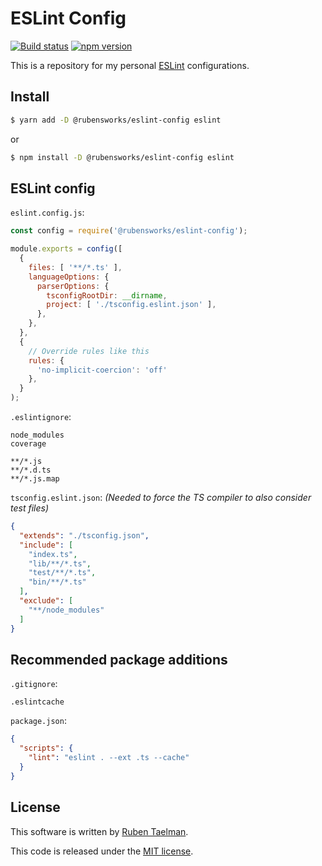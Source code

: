 # ESLint Config

[![Build status](https://github.com/rubensworks/eslint-config/workflows/CI/badge.svg)](https://github.com/rubensworks/eslint-config/actions?query=workflow%3ACI)
[![npm version](https://badge.fury.io/js/%40rubensworks%2Feslint-config.svg)](https://www.npmjs.com/package/@rubensworks/eslint-config)

This is a repository for my personal [ESLint](https://eslint.org/) configurations.

## Install

```bash
$ yarn add -D @rubensworks/eslint-config eslint
```

or

```bash
$ npm install -D @rubensworks/eslint-config eslint
```

## ESLint config

`eslint.config.js`:
```javascript
const config = require('@rubensworks/eslint-config');

module.exports = config([
  {
    files: [ '**/*.ts' ],
    languageOptions: {
      parserOptions: {
        tsconfigRootDir: __dirname,
        project: [ './tsconfig.eslint.json' ],
      },
    },
  },
  {
    // Override rules like this
    rules: {
      'no-implicit-coercion': 'off'
    },
  }
);
```

`.eslintignore`:
```text
node_modules
coverage

**/*.js
**/*.d.ts
**/*.js.map
```

`tsconfig.eslint.json`: _(Needed to force the TS compiler to also consider test files)_
```json
{
  "extends": "./tsconfig.json",
  "include": [
    "index.ts",
    "lib/**/*.ts",
    "test/**/*.ts",
    "bin/**/*.ts"
  ],
  "exclude": [
    "**/node_modules"
  ]
}
```

## Recommended package additions

`.gitignore`:
```
.eslintcache
```

`package.json`:
```json
{
  "scripts": {
    "lint": "eslint . --ext .ts --cache"
  }
}
```

## License

This software is written by [Ruben Taelman](http://rubensworks.net/).

This code is released under the [MIT license](http://opensource.org/licenses/MIT).
